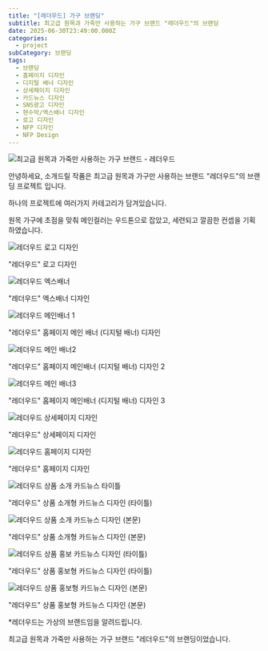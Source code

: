 ```yaml
---
title: "[레더우드] 가구 브랜딩"
subtitle: 최고급 원목과 가죽만 사용하는 가구 브랜드 "레더우드"의 브랜딩
date: 2025-06-30T23:49:00.000Z
categories:
  - project
subCategory: 브랜딩
tags:
  - 브랜딩
  - 홈페이지 디자인
  - 디지털 배너 디자인
  - 상세페이지 디자인
  - 카드뉴스 디자인
  - SNS광고 디자인
  - 현수막/엑스배너 디자인
  - 로고 디자인
  - NFP 디자인
  - NFP Design
---
```

![최고급 원목과 가죽만 사용하는 가구 브랜드 - 레더우드](/img/uploads/레더우드-합본2-복사.jpg "레더우드 - 브랜딩")

안녕하세요, 소개드릴 작품은 최고급 원목과 가구만 사용하는 브랜드 "레더우드"의 브랜딩 프로젝트 입니다.

하나의 프로젝트에 여러가지 카테고리가 담겨있습니다.

원목 가구에 초점을 맞춰 메인컬러는 우드톤으로 잡았고, 세련되고 깔끔한 컨셉을 기획하였습니다.



![](/img/uploads/레더우드-로고-복사.jpg "레더우드 로고 디자인")

"레더우드" 로고 디자인

![](/img/uploads/레더우드-엑스배너-복사.png "레더우드 엑스배너")

"레더우드" 엑스배너 디자인

![](/img/uploads/%ED%99%88%ED%8E%98%EC%9D%B4%EC%A7%80-%EB%B0%B0%EB%84%881.webp "레더우드 메인배너 1")

"레더우드" 홈페이지 메인 배너 (디지털 배너) 디자인

![](/img/uploads/%ED%99%88%ED%8E%98%EC%9D%B4%EC%A7%80-%EB%B0%B0%EB%84%882.webp "레더우드 메인 배너2")

"레더우드" 홈페이지 메인배너 (디지털 배너) 디자인 2

![](/img/uploads/%ED%99%88%ED%8E%98%EC%9D%B4%EC%A7%80-%EB%B0%B0%EB%84%883.webp "레더우드 메인 배너3")

"레더우드" 홈페이지 메인배너 (디지털 배너) 디자인 3

![](/img/uploads/레더우드-상세페이지-복사.png "레더우드 상세페이지 디자인")

"레더우드" 상세페이지 디자인

![](/img/uploads/%EB%A0%88%EB%8D%94%EC%9A%B0%EB%93%9C-%EC%9B%B9%EC%82%AC%EC%9D%B4%ED%8A%B8-%EB%B3%B5%EC%82%AC.webp "레더우드 홈페이지 디자인")

"레더우드" 홈페이지 디자인

![](/img/uploads/%EB%A0%88%EB%8D%94%EC%9A%B0%EB%93%9C-%EC%B9%B4%EB%93%9C%EB%89%B4%EC%8A%A4-%EC%83%81%ED%92%88%ED%98%95-1.webp "레더우드 상품 소개 카드뉴스 타이틀")

"레더우드" 상품 소개형 카드뉴스 디자인 (타이틀)

![](/img/uploads/%EB%A0%88%EB%8D%94%EC%9A%B0%EB%93%9C-%EC%B9%B4%EB%93%9C%EB%89%B4%EC%8A%A4-%EC%83%81%ED%92%88%ED%98%95-2.webp "레더우드 상품 소개 카드뉴스 디자인 (본문)")

"레더우드" 상품 소개형 카드뉴스 디자인 (본문)

![](/img/uploads/%EB%A0%88%EB%8D%94%EC%9A%B0%EB%93%9C-%EC%B9%B4%EB%93%9C%EB%89%B4%EC%8A%A4-%EC%86%8C%EA%B0%9C%ED%98%95-1.webp "레더우드 상품 홍보 카드뉴스 디자인 (타이틀)")

"레더우드" 상품 홍보형 카드뉴스 디자인 (타이틀)

![](/img/uploads/%EB%A0%88%EB%8D%94%EC%9A%B0%EB%93%9C-%EC%B9%B4%EB%93%9C%EB%89%B4%EC%8A%A4-%EC%86%8C%EA%B0%9C%ED%98%95-2.webp "레더우드 상품 홍보형 카드뉴스 디자인 (본문)")

"레더우드" 상품 홍보형 카드뉴스 디자인 (본문)

\*레더우드는 가상의 브랜드임을 알려드립니다.

최고급 원목과 가죽만 사용하는 가구 브랜드 "레더우드"의 브랜딩이었습니다.
